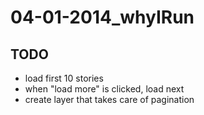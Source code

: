 # 04-01-2014_whyIRun

## TODO

- load first 10 stories
- when "load more" is clicked, load next
- create layer that takes care of pagination